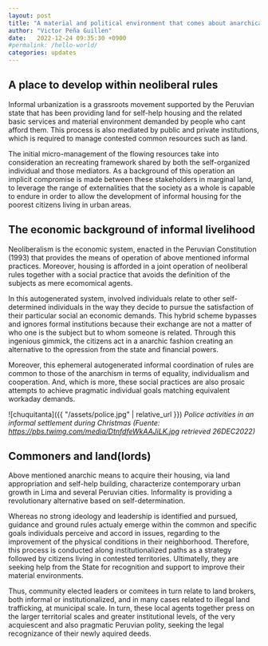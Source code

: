 ```yaml
---
layout: post
title: "A material and political environment that comes about anarchically"
author: "Victor Peña Guillen"
date:   2022-12-24 09:35:30 +0900
#permalink: /hello-world/
categories: updates
---
```


## A place to develop within neoliberal rules

Informal urbanization is a grassroots movement supported by the Peruvian state that has been providing land for self-help housing and the related basic services and material environment demanded by people who cant afford them.
This process is also mediated by public and private institutions, which is required to manage contested common resources such as land.

The initial micro-management of the flowing resources take into consideration an recreating framework shared by both the self-organized individual and those mediators.
As a background of this operation an implicit compromise is made between these stakeholders in marginal land, to leverage the range of externalities that the society as a whole is capable to endure in order to allow the development of informal housing for the poorest citizens living in urban areas.

## The economic background of informal livelihood

Neoliberalism is the economic system, enacted in the Peruvian Constitution (1993) that provides the means of operation of above mentioned informal practices.
Moreover, housing is afforded in a joint operation of neoliberal rules together with a social practice that avoids the definition of the subjects as mere ecomomical agents.

In this autogenerated system, involved individuals relate to other self-determined individuals in the way they decide to pursue the satisfaction of their particular social an economic demands.
This hybrid scheme bypasses and ignores formal institutions because their exchange are not a matter of who one is the subject but to whom someone is related.
Through this ingenious gimmick, the citizens act in a anarchic fashion creating an alternative to the opression from the state and financial powers.

Moreover, this ephemeral autogenerated informal coordination of rules are common to those of the anarchism in terms of equality, individualism and cooperation.
And, which is more, these social practices are also prosaic attempts to achieve pragmatic individual goals matching equivalent workaday demands.

![chuquitanta]({{ "/assets/police.jpg" | relative_url }})
*Police activities in an informal settlement during Christmas (Fuente: <https://pbs.twimg.com/media/DtnfdfeWkAAJiLK.jpg> retrieved 26DEC2022)*

## Commoners and land(lords)

Above mentioned anarchic means to acquire their housing, via land appropriation and self-help building, characterize contemporary urban growth in Lima and several Peruvian cities.
Informality is providing a revolutionary alternative based on self-determination.

Whereas no strong ideology and leadership is identified and pursued, guidance and ground rules actualy emerge within the common and specific goals individuals perceive and accord in issues, regarding to the improvement of the physical conditions in their neighborhood.
Therefore, this process is conducted along institutionalized paths as a strategy followed by citizens living in contested territories.
Ultimatelly, they are seeking help from the State for recognition and support to improve their material environments.

Thus, community elected leaders or comitees in turn relate to land brokers, both informal or institutionalized, and in many cases related to illegal land trafficking, at municipal scale.
In turn, these local agents together press on the larger territorial scales and greater institutional levels, of the very acquiescent and also pragmatic Peruvian polity, seeking the legal recognizance of their newly aquired deeds.
